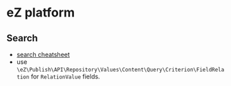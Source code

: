# eZ platform

## Search

+ [search cheatsheet](http://share.ez.no/blogs/thiago-campos-viana/ez-publish-5-tip-search-cheat-sheet)
+ use `\eZ\Publish\API\Repository\Values\Content\Query\Criterion\FieldRelation` for `RelationValue` fields.
